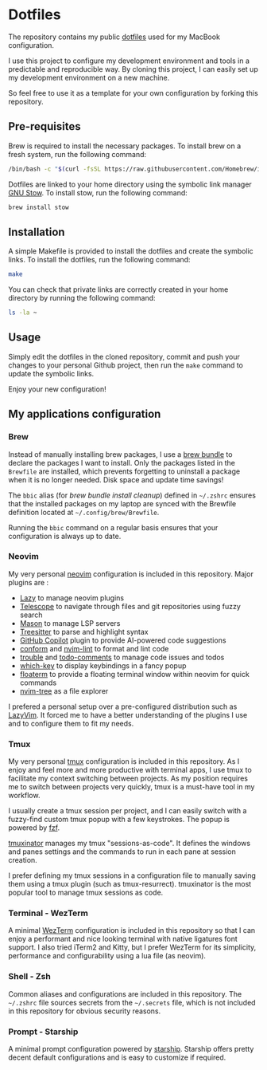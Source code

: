 # Dotfiles

The repository contains my public [dotfiles](https://wiki.archlinux.org/title/Dotfiles) used for my MacBook configuration.

I use this project to configure my development environment and tools in a predictable and reproducible way. By cloning this project, I can easily set up my development environment on a new machine.

So feel free to use it as a template for your own configuration by forking this repository.

## Pre-requisites

Brew is required to install the necessary packages. To install brew on a fresh system, run the following command:

```bash
/bin/bash -c "$(curl -fsSL https://raw.githubusercontent.com/Homebrew/install/HEAD/install.sh)"
```

Dotfiles are linked to your home directory using the symbolic link manager [GNU Stow](https://www.gnu.org/software/stow/). To install stow, run the following command:

```bash
brew install stow
```

## Installation

A simple Makefile is provided to install the dotfiles and create the symbolic links. To install the dotfiles, run the following command:

```bash
make
```

You can check that private links are correctly created in your home directory by running the following command:

```bash
ls -la ~
```

## Usage

Simply edit the dotfiles in the cloned repository, commit and push your changes to your personal Github project, then run the `make` command to update the symbolic links.

Enjoy your new configuration!

## My applications configuration

### Brew

Instead of manually installing brew packages, I use a [brew bundle](https://github.com/Homebrew/homebrew-bundle) to declare the packages I want to install. Only the packages listed in the `Brewfile` are installed, which prevents forgetting to uninstall a package when it is no longer needed. Disk space and update time savings!

The `bbic` alias (for _brew bundle install cleanup_) defined in `~/.zshrc` ensures that the installed packages on my laptop are synced with the Brewfile definition located at `~/.config/brew/Brewfile`.

Running the `bbic` command on a regular basis ensures that your configuration is always up to date.

### Neovim

My very personal [neovim](https://neovim.io/) configuration is included in this repository. Major plugins are :

- [Lazy](https://github.com/folke/lazy.nvim) to manage neovim plugins
- [Telescope](https://github.com/nvim-telescope/telescope.nvim) to navigate through files and git repositories using fuzzy search
- [Mason](https://github.com/williamboman/mason.nvim) to manage LSP servers
- [Treesitter](https://github.com/nvim-treesitter/nvim-treesitter) to parse and highlight syntax
- [GitHub Copilot](https://github.com/github/copilot.vim) plugin to provide AI-powered code suggestions
- [conform](https://github.com/stevearc/conform.nvim) and [nvim-lint](https://github.com/mfussenegger/nvim-lint) to format and lint code
- [trouble](https://github.com/folke/trouble.nvim) and [todo-comments](https://github.com/folke/todo-comments.nvim) to manage code issues and todos
- [which-key](https://github.com/liuchengxu/vim-which-key) to display keybindings in a fancy popup
- [floaterm](https://github.com/voldikss/vim-floaterm) to provide a floating terminal window within neovim for quick commands
- [nvim-tree](https://github.com/nvim-tree/nvim-tree.lua) as a file explorer

I prefered a personal setup over a pre-configured distribution such as [LazyVim](https://www.lazyvim.org/). It forced me to have a better understanding of the plugins I use and to configure them to fit my needs.

### Tmux

My very personal [tmux](https://github.com/tmux/tmux/wiki) configuration is included in this repository.
As I enjoy and feel more and more productive with terminal apps, I use tmux to facilitate my context switching between projects. As my position requires me to switch between projects very quickly, tmux is a must-have tool in my workflow.

I usually create a tmux session per project, and I can easily switch with a fuzzy-find custom tmux popup with a few keystrokes. The popup is powered by [fzf](https://github.com/junegunn/fzf).

[tmuxinator](https://github.com/tmuxinator/tmuxinator) manages my tmux "sessions-as-code". It defines the windows and panes settings and the commands to run in each pane at session creation.

I prefer defining my tmux sessions in a configuration file to manually saving them using a tmux plugin (such as tmux-resurrect). tmuxinator is the most popular tool to manage tmux sessions as code.

### Terminal - WezTerm

A minimal [WezTerm](https://wezfurlong.org/wezterm/) configuration is included in this repository so that I can enjoy a performant and nice looking terminal with native ligatures font support. I also tried iTerm2 and Kitty, but I prefer WezTerm for its simplicity, performance and configurability using a lua file (as neovim).

### Shell - Zsh

Common aliases and configurations are included in this repository.
The `~/.zshrc` file sources secrets from the `~/.secrets` file, which is not included in this repository for obvious security reasons.

### Prompt - Starship

A minimal prompt configuration powered by [starship](https://starship.rs/). Starship offers pretty decent default configurations and is easy to customize if required.
